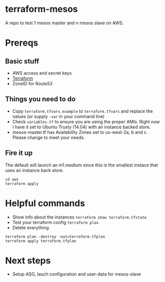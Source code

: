 terraform-mesos
=========
A repo to test 1 mesos master and n mesos slave on AWS.

# Prereqs
## Basic stuff
- AWS access and secret keys
- [Terraform](http://terraform.io)
- ZoneID for Route53

## Things you need to do
- Copy ```terraform.tfvars.example``` to ```terraform.tfvars``` and replace the values (or supply ```-var``` in your command line)
- Check ```variables.tf``` to ensure you are using the proper AMIs. Right now I have it set to Ubuntu Trusty (14.04) with an instance backed store.
- mesos-master.tf has Availability Zones set to us-west-2a, b and c. Please change to meet your needs.

## Fire it up
The default will launch an m1.medium since this is the smallest instace that uses an instance back store.
```
cd aws
terraform apply
```

# Helpful commands
- Show info about the instances
```terraform show terraform.tfstate```
- Test your terraform config
```terraform plan```
- Delete everything
```
terraform plan -destroy -out=terraform.tfplan
terraform apply terraform.tfplan
```

# Next steps
- Setup ASG, lauch configuration and user-data for mesos-slave
